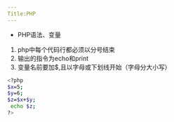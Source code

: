 ```yaml
---
Title:PHP
---
```

* PHP语法、变量



1. php中每个代码行都必须以分号结束
2. 输出的指令为echo和print
3. 变量名前要加$,且以字母或下划线开始（字母分大小写）

``` bash
<?php
$x=5;
$y=6;
$z=$x+$y;
 echo $z;
?>
```
